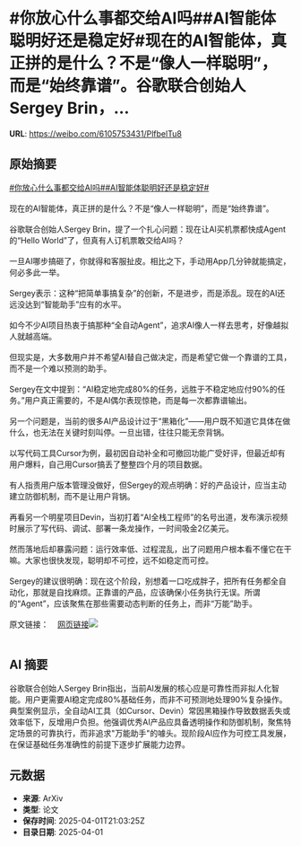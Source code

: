 # #你放心什么事都交给AI吗##AI智能体聪明好还是稳定好#现在的AI智能体，真正拼的是什么？不是“像人一样聪明”，而是“始终靠谱”。谷歌联合创始人Sergey Brin，...

**URL**: https://weibo.com/6105753431/PlfbelTu8

## 原始摘要

<a href="https://m.weibo.cn/search?containerid=231522type%3D1%26t%3D10%26q%3D%23%E4%BD%A0%E6%94%BE%E5%BF%83%E4%BB%80%E4%B9%88%E4%BA%8B%E9%83%BD%E4%BA%A4%E7%BB%99AI%E5%90%97%23&amp;extparam=%23%E4%BD%A0%E6%94%BE%E5%BF%83%E4%BB%80%E4%B9%88%E4%BA%8B%E9%83%BD%E4%BA%A4%E7%BB%99AI%E5%90%97%23" data-hide=""><span class="surl-text">#你放心什么事都交给AI吗#</span></a><a href="https://m.weibo.cn/search?containerid=231522type%3D1%26t%3D10%26q%3D%23AI%E6%99%BA%E8%83%BD%E4%BD%93%E8%81%AA%E6%98%8E%E5%A5%BD%E8%BF%98%E6%98%AF%E7%A8%B3%E5%AE%9A%E5%A5%BD%23&amp;extparam=%23AI%E6%99%BA%E8%83%BD%E4%BD%93%E8%81%AA%E6%98%8E%E5%A5%BD%E8%BF%98%E6%98%AF%E7%A8%B3%E5%AE%9A%E5%A5%BD%23" data-hide=""><span class="surl-text">#AI智能体聪明好还是稳定好#</span></a><br><br>现在的AI智能体，真正拼的是什么？不是“像人一样聪明”，而是“始终靠谱”。<br><br>谷歌联合创始人Sergey Brin，提了一个扎心问题：现在让AI买机票都快成Agent的“Hello World”了，但真有人订机票敢交给AI吗？<br><br>一旦AI哪步搞砸了，你就得和客服扯皮。相比之下，手动用App几分钟就能搞定，何必多此一举。<br><br>Sergey表示：这种“把简单事搞复杂”的创新，不是进步，而是添乱。现在的AI还远没达到“智能助手”应有的水平。<br><br>如今不少AI项目热衷于搞那种“全自动Agent”，追求AI像人一样去思考，好像越拟人就越高端。<br><br>但现实是，大多数用户并不希望AI替自己做决定，而是希望它做一个靠谱的工具，而不是一个难以预测的助手。<br><br>Sergey在文中提到：“AI稳定地完成80%的任务，远胜于不稳定地应付90%的任务。”用户真正需要的，不是AI偶尔表现惊艳，而是每一次都靠谱输出。<br><br>另一个问题是，当前的很多AI产品设计过于“黑箱化”——用户既不知道它具体在做什么，也无法在关键时刻叫停。一旦出错，往往只能无奈背锅。<br><br>以写代码工具Cursor为例，最初因自动补全和可撤回功能广受好评，但最近却有用户爆料，自己用Cursor搞丢了整整四个月的项目数据。<br><br>有人指责用户版本管理没做好，但Sergey的观点明确：好的产品设计，应当主动建立防御机制，而不是让用户背锅。<br><br>再看另一个明星项目Devin，当初打着“AI全栈工程师”的名号出道，发布演示视频时展示了写代码、调试、部署一条龙操作，一时间吸金2亿美元。<br><br>然而落地后却暴露问题：运行效率低、过程混乱，出了问题用户根本看不懂它在干嘛。大家也很快发现，聪明却不可控，远不如稳定而可控。<br><br>Sergey的建议很明确：现在这个阶段，别想着一口吃成胖子，把所有任务都全自动化，那就是自找麻烦。正靠谱的产品，应该确保小任务执行无误。所谓的“Agent”，应该聚焦在那些需要动态判断的任务上，而非“万能”助手。<br><br>原文链接：<a href="https://weibo.cn/sinaurl?u=https%3A%2F%2Fwww.sergey.fyi%2Farticles%2Freliability-vs-capability" data-hide=""><span class="url-icon"><img style="width: 1rem;height: 1rem" src="https://h5.sinaimg.cn/upload/2015/09/25/3/timeline_card_small_web_default.png" referrerpolicy="no-referrer"></span><span class="surl-text">网页链接</span></a><img style="" src="https://tvax4.sinaimg.cn/large/006Fd7o3gy1i01b2szy7hj313m18ywym.jpg" referrerpolicy="no-referrer"><br><br>

## AI 摘要

谷歌联合创始人Sergey Brin指出，当前AI发展的核心应是可靠性而非拟人化智能。用户更需要AI稳定完成80%基础任务，而非不可预测地处理90%复杂操作。典型案例显示，全自动AI工具（如Cursor、Devin）常因黑箱操作导致数据丢失或效率低下，反增用户负担。他强调优秀AI产品应具备透明操作和防御机制，聚焦特定场景的可靠执行，而非追求"万能助手"的噱头。现阶段AI应作为可控工具发展，在保证基础任务准确性的前提下逐步扩展能力边界。

## 元数据

- **来源**: ArXiv
- **类型**: 论文
- **保存时间**: 2025-04-01T21:03:25Z
- **目录日期**: 2025-04-01
